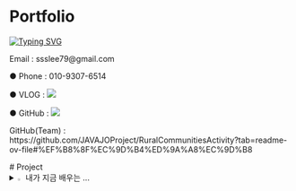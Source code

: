 # Portfolio
<a href="https://git.io/typing-svg"><img src="https://readme-typing-svg.demolab.com?font=Sunflower&weight=500&pause=1000&color=F7F7F7&background=FFC649&center=true&vCenter=true&random=false&width=800&height=60&lines=%EC%A6%90%EA%B2%81%EA%B2%8C+%EA%B0%9C%EB%B0%9C%ED%95%98%EB%8A%94+%EC%9D%B4%ED%9A%A8%EC%9D%B8%EC%9E%85%EB%8B%88%EB%8B%A4" alt="Typing SVG" /></a>

<p>Email : ssslee79@gmail.com</p>
<p> ● Phone : 010-9307-6514</p>
<p> ● VLOG :  <a href="https://blog.naver.com/hyony_lee"><img src="https://img.shields.io/badge/velog-'#20C997'?style=flat&logo=velog&logoColor=#20C997" /></a></p>
<p> ● GitHub : <img src="https://img.shields.io/badge/github-black?style=flat&logo=github&logoColor=white" /></p>
  
<p>GitHub(Team) : https://github.com/JAVAJOProject/RuralCommunitiesActivity?tab=readme-ov-file#%EF%B8%8F%EC%9D%B4%ED%9A%A8%EC%9D%B8</p>
<P></P>
# Project
<details>
<summary>
  <img src="https://raw.githubusercontent.com/Tarikul-Islam-Anik/Animated-Fluent-Emojis/master/Emojis/Hand%20gestures/Eyes.png" alt="Eyes" width="2%" /> 내가 지금 배우는 ... 
</summary>
   <br>
  
![js](https://img.shields.io/badge/JavaScript-F7DF1E?style=for-the-badge&logo=JavaScript&logoColor=white) ![html](https://img.shields.io/badge/HTML5-E34F26?style=for-the-badge&logo=html5&logoColor=white) ![css](https://img.shields.io/badge/CSS-239120?&style=for-the-badge&logo=css3&logoColor=white) ![react](https://img.shields.io/badge/React-20232A?style=for-the-badge&logo=react&logoColor=61DAFB)  
![MySQL](https://img.shields.io/badge/mysql-%2300f.svg?style=for-the-badge&logo=mysql&logoColor=white) ![java](https://img.shields.io/badge/Java-ED8B00?style=for-the-badge&logo=openjdk&logoColor=white) ![c](https://img.shields.io/badge/C-00599C?style=for-the-badge&logo=c&logoColor=white) ![python](https://img.shields.io/badge/Python-14354C?style=for-the-badge&logo=python&logoColor=white) ![kotlin](https://img.shields.io/badge/Kotlin-0095D5?&style=for-the-badge&logo=kotlin&logoColor=white) ![spring](https://img.shields.io/badge/Spring-6DB33F?style=for-the-badge&logo=spring&logoColor=white) 

</details>



